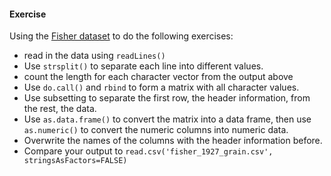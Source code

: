 #### Exercise

Using the [Fisher dataset](data/fisher_1927_grain.csv) to do the following exercises:
- read in the data using `readLines()`
- Use `strsplit()` to separate each line into different values.
- count the length for each character vector from the output above
- Use `do.call()` and `rbind` to form a matrix with all character values.
- Use subsetting to separate the first row, the header information, from the rest, the data.
- Use `as.data.frame()` to convert the matrix into a data frame, then use
  `as.numeric()` to convert the numeric columns into numeric data.
- Overwrite the names of the columns with the header information before.
- Compare your output to `read.csv('fisher_1927_grain.csv', stringsAsFactors=FALSE)`
